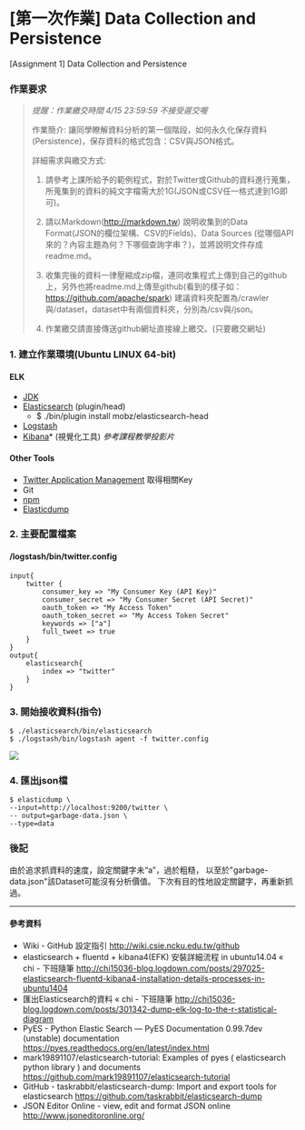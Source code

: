 [第一次作業] Data Collection and Persistence
===
[Assignment 1] Data Collection and Persistence


### 作業要求
>*提醒：作業繳交時間 4/15 23:59:59 不接受遲交喔*
>
>作業簡介: 讓同學瞭解資料分析的第一個階段，如何永久化保存資料(Persistence)，保存資料的格式包含：CSV與JSON格式。
>
>詳細需求與繳交方式: 
>1. 請參考上課所給予的範例程式，對於Twitter或Github的資料進行蒐集，所蒐集到的資料的純文字檔需大於1G(JSON或CSV任一格式達到1G即可)。
>
>2. 請以Markdown(http://markdown.tw) 說明收集到的Data Format(JSON的欄位架構、CSV的Fields)、Data Sources (從哪個API來的？內容主題為何？下哪個查詢字串？)，並將說明文件存成readme.md。
>
>3. 收集完後的資料一律壓縮成zip檔，連同收集程式上傳到自己的github上，另外也將readme.md上傳至github(看到的樣子如：https://github.com/apache/spark) 建議資料夾配置為/crawler與/dataset，dataset中有兩個資料夾，分別為/csv與/json。
>
>4. 作業繳交請直接傳送github網址直接線上繳交。(只要繳交網址)

### 1. 建立作業環境(Ubuntu LINUX 64-bit)
#### ELK
+ [JDK](http://www.oracle.com/technetwork/java/javase/downloads/jdk8-downloads-2133151.html)
+ [Elasticsearch](https://www.elastic.co/downloads/elasticsearch) (plugin/head)
	+ $ ./bin/plugin install mobz/elasticsearch-head 
+ [Logstash](https://www.elastic.co/downloads/logstash)
+ [Kibana](https://www.elastic.co/downloads/kibana)* (視覺化工具)
*參考課程教學投影片*
#### Other Tools
+ [Twitter Application Management](https://apps.twitter.com/) 取得相關Key
+ Git
+ [npm](https://github.com/npm/npm)
+ [Elasticdump](https://github.com/taskrabbit/elasticsearch-dump/)

### 2. 主要配置檔案
#### /logstash/bin/twitter.config
```shell=
input{
	twitter {
	    consumer_key => "My Consumer Key (API Key)"
	    consumer_secret => "My Consumer Secret (API Secret)"
	    oauth_token => "My Access Token"
	    oauth_token_secret => "My Access Token Secret"
	    keywords => ["a"]
	    full_tweet => true
	}
}
output{
	elasticsearch{
	    index => "twitter"
	}
}

```
### 3. 開始接收資料(指令)
```shell
$ ./elasticsearch/bin/elasticsearch
$ ./logstash/bin/logstash agent -f twitter.config
```
![](http://i.imgur.com/HdVD16y.png)

### 4. 匯出json檔
```shell
$ elasticdump \
--input=http://localhost:9200/twitter \
-- output=garbage-data.json \
--type=data
```

### 後記
由於追求抓資料的速度，設定關鍵字未“a”，過於粗糙，
以至於"garbage-data.json"該Dataset可能沒有分析價值。
下次有目的性地設定關鍵字，再重新抓過。


--------------

#### 參考資料
+ Wiki - GitHub 設定指引 http://wiki.csie.ncku.edu.tw/github
+ elasticsearch + fluentd + kibana4(EFK) 安裝詳細流程 in ubuntu14.04 « chi - 下班隨筆
http://chi15036-blog.logdown.com/posts/297025-elasticsearch-fluentd-kibana4-installation-details-processes-in-ubuntu1404
+ 匯出Elasticsearch的資料 « chi - 下班隨筆
http://chi15036-blog.logdown.com/posts/301342-dump-elk-log-to-the-r-statistical-diagram
+ PyES - Python Elastic Search — PyES Documentation 0.99.7dev (unstable) documentation
https://pyes.readthedocs.org/en/latest/index.html
+ mark19891107/elasticsearch-tutorial: Examples of pyes ( elasticsearch python library ) and documents
https://github.com/mark19891107/elasticsearch-tutorial
+ GitHub - taskrabbit/elasticsearch-dump: Import and export tools for elasticsearch
https://github.com/taskrabbit/elasticsearch-dump
+ JSON Editor Online - view, edit and format JSON online
http://www.jsoneditoronline.org/
